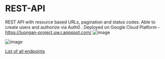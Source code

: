 # REST-API
REST API with resource based URLs, pagination and status codes.  Able to create users and authorize via Auth0 . Deployed on Google Cloud Platform - https://luongan-project.uw.r.appspot.com/
![image](https://github.com/luonga/REST-API/assets/53350691/e603cc2b-e58d-4d56-800c-e76a12978a79)

![image](https://github.com/luonga/REST-API/assets/53350691/b21d89ca-9a39-4ca6-aa93-9bb60a4a70ce)

[List of all endpoints](https://github.com/luonga/REST-API/files/11649543/luongan_project.pdf)
